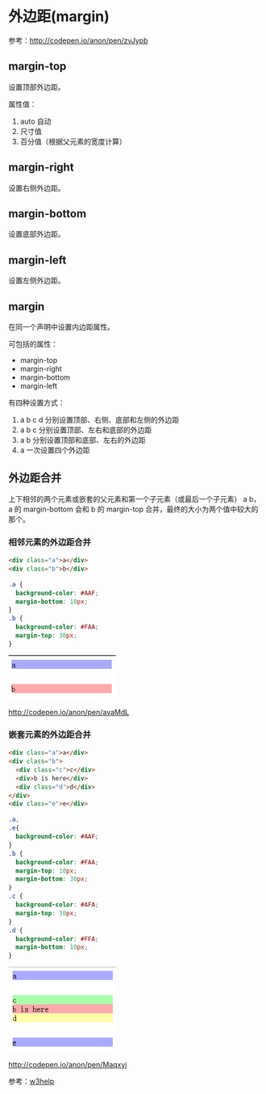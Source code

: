 外边距(margin)
====

参考：<http://codepen.io/anon/pen/zvJypb>

margin-top
----

设置顶部外边距。

属性值：

1. auto 自动
2. 尺寸值
3. 百分值（根据父元素的宽度计算）

margin-right
----

设置右侧外边距。

margin-bottom
----

设置底部外边距。

margin-left
----

设置左侧外边距。

margin
----

在同一个声明中设置内边距属性。

可包括的属性：

+ margin-top
+ margin-right
+ margin-bottom
+ margin-left

有四种设置方式：

1. a b c d 分别设置顶部、右侧、底部和左侧的外边距
2. a b c 分别设置顶部、左右和底部的外边距
3. a b 分别设置顶部和底部、左右的外边距
4. a 一次设置四个外边距

外边距合并
----

上下相邻的两个元素或嵌套的父元素和第一个子元素（或最后一个子元素） a b，a 的 margin-bottom 会和 b 的 margin-top 合并，最终的大小为两个值中较大的那个。

### 相邻元素的外边距合并

```html
<div class="a">a</div>
<div class="b">b</div>
```

```css
.a {
  background-color: #AAF;
  margin-bottom: 10px;
}
.b {
  background-color: #FAA;
  margin-top: 30px;
}
```
![margin-collapse-1](./images/margin-collapse-1.png)

<http://codepen.io/anon/pen/avaMdL>

### 嵌套元素的外边距合并

```html
<div class="a">a</div>
<div class="b">
  <div class="c">c</div>
  <div>b is here</div>
  <div class="d">d</div>
</div>
<div class="e">e</div>
```

```css
.a,
.e{
  background-color: #AAF;
}
.b {
  background-color: #FAA;
  margin-top: 10px;
  margin-bottom: 30px;
}
.c {
  background-color: #AFA;
  margin-top: 30px;
}
.d {
  background-color: #FFA;
  margin-bottom: 10px;
}
```
![margin-collapse-2](./images/margin-collapse-2.png)

<http://codepen.io/anon/pen/Maqxyj>

参考：[w3help](http://www.w3help.org/zh-cn/kb/006/#header_3)
